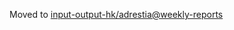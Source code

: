Moved to [input-output-hk/adrestia@weekly-reports](https://github.com/input-output-hk/adrestia/tree/weekly-reports/2019-12-27)
